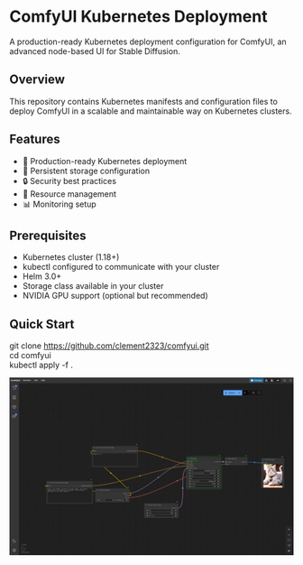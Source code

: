 # ComfyUI Kubernetes Deployment

A production-ready Kubernetes deployment configuration for ComfyUI, an advanced node-based UI for Stable Diffusion.

## Overview

This repository contains Kubernetes manifests and configuration files to deploy ComfyUI in a scalable and maintainable way on Kubernetes clusters.

## Features

- 🚀 Production-ready Kubernetes deployment
- 💾 Persistent storage configuration
- 🔒 Security best practices
- 🔧 Resource management
- 📊 Monitoring setup

## Prerequisites

- Kubernetes cluster (1.18+)
- kubectl configured to communicate with your cluster
- Helm 3.0+
- Storage class available in your cluster
- NVIDIA GPU support (optional but recommended)

## Quick Start

git clone https://github.com/clement2323/comfyui.git  
cd comfyui  
kubectl apply -f .

![demo](comfyui.png)
